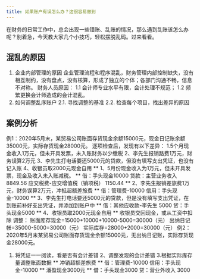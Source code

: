 ```yaml
---
title: 如果账户有误怎么办？这很容易做到
---
```

在财务的日常工作中，总会出现一些错账、乱账的情况，那么遇到乱账该怎么办呢？别着急，今天教大家几个小技巧，轻松摆脱乱码。过来看看。

<!-- more -->
## 混乱的原因
1. 企业内部管理的原因
企业管理流程和程序混乱，财务管理内部控制缺失，没有相互制约，没有盘点，没有核算，形成了独立的个体；各部门沟通不畅，信息不对称。
财务人员原因：
1.1 会计师专业水平有限，会计处理不规范；
1.2 频繁更换会计师造成的会计混乱。
2. 如何调整乱序账户
2.1. 寻找调整的基准
2.2. 检查每个项目，找出差异的原因
## 案例分析
例1：2020年5月末，某贸易公司账面存货现金余额15000元，现金日记账余额35000元，实际存货现金28000元。
逐项检查后，发现有以下差异：
1.5个月现金收入1万元，但未开具发票，未入账财务以少缴税
2、李先生报销路费1万元，财务误算2万元
3、李先生打电话要还5000元的贷款，但没有填写支出凭证，也没有记入账
4、收银员取2000元现金自用
** 1、5月份现金收入为1万元，但未开具发票，现金及收入未入账减税。 **
借：手头现金10000
贷款：主营业务收入8849.56
应交税费-应交增值税（销项税） 1150.44
** 2、李先生报销差旅费1万元，财务误算2万元，冲抵超额差旅费 **
借：管理费-10000
信用：手头现金-10000
** 3、李先生打电话要还5000元的贷款，但是没有填写支出凭证，在到账前补好支出凭证，并添加到账户中 **
借：其他应收款-李先生 5000
贷：手头现金5000
** 4、收银员取2000元现金自用 **
收银员交回现金，或从工资中扣除
调整：
账面库存现金=15000+10000+10000-5000=30000（元）
出纳日记帐=35000-5000=30000（元）
实际库存=28000+2000=30000（元）
例2：2020年5月末某贸易公司账面存货现金余额15000元，无出纳日记账，实际存货现金28000元。
1. 将凭证一一阅读，看是否有会计差错
2、调整发现的会计差错
3.根据实际库存量调整账面数据
** 冲销超额差旅费 **
借：管理费-10000
信用：手头现金-10000
** 潘盈现金3000元 **
借：手头现金3000
贷：营业外收入 3000